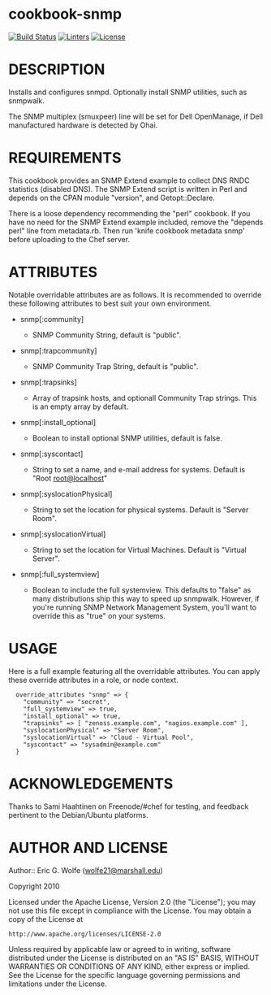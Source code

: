 # cookbook-snmp
[![Build Status][build-shield]][build-url]
[![Linters][linters-shield]][linters-url]
[![License][license-shield]][license-url]

<!-- Badges -->
[build-shield]: https://github.com/redBorder/cookbook-snmp/actions/workflows/rpm.yml/badge.svg?branch=master
[build-url]: https://github.com/redBorder/cookbook-snmp/actions/workflows/rpm.yml?query=branch%3Amaster
[linters-shield]: https://github.com/redBorder/cookbook-snmp/actions/workflows/lint.yml/badge.svg?event=push
[linters-url]: https://github.com/redBorder/cookbook-snmp/actions/workflows/lint.yml
[license-shield]: https://img.shields.io/badge/license-Apache20-blue.svg
[license-url]: http://www.apache.org/licenses/LICENSE-2.0

DESCRIPTION
===========

Installs and configures snmpd. Optionally install SNMP utilities,
such as snmpwalk.

The SNMP multiplex (smuxpeer) line will be set for Dell OpenManage, if Dell
manufactured hardware is detected by Ohai.

REQUIREMENTS
============

This cookbook provides an SNMP Extend example to collect DNS RNDC statistics (disabled DNS).
The SNMP Extend script is written in Perl and depends on the CPAN module "version",
and Getopt::Declare.

There is a loose dependency recommending the "perl" cookbook.
If you have no need for the SNMP Extend example included, remove the
"depends perl" line from metadata.rb. Then run 'knife cookbook metadata snmp'
before uploading to the Chef server.

ATTRIBUTES
==========

Notable overridable attributes are as follows.  It is recommended to override
these following attributes to best suit your own environment.

* snmp[:community]
  - SNMP Community String, default is "public".

* snmp[:trapcommunity]
  - SNMP Community Trap String, default is "public".

* snmp[:trapsinks]
  - Array of trapsink hosts, and optionall Community Trap strings.
    This is an empty array by default.

* snmp[:install_optional]
  - Boolean to install optional SNMP utilities, default is false.

* snmp[:syscontact]
  - String to set a name, and e-mail address for systems.
    Default is "Root <root@localhost>"

* snmp[:syslocationPhysical]
  - String to set the location for physical systems.
    Default is "Server Room".

* snmp[:syslocationVirtual]
  - String to set the location for Virtual Machines.
    Default is "Virtual Server".

* snmp[:full_systemview]
  - Boolean to include the full systemview.
    This defaults to "false" as many distributions ship this way to speed up
     snmpwalk.  However, if you're running SNMP Network Management System,
     you'll want to override this as "true" on your systems.

USAGE
=====

Here is a full example featuring all the overridable attributes.
You can apply these override attributes in a role, or node context.

```
  override_attributes "snmp" => {
    "community" => "secret",
    "full_systemview" => true,
    "install_optional" => true,
    "trapsinks" => [ "zenoss.example.com", "nagios.example.com" ],
    "syslocationPhysical" => "Server Room",
    "syslocationVirtual" => "Cloud - Virtual Pool",
    "syscontact" => "sysadmin@example.com"
  }
```

ACKNOWLEDGEMENTS
================

Thanks to Sami Haahtinen <zanaga> on Freenode/#chef for testing,
and feedback pertinent to the Debian/Ubuntu platforms.

AUTHOR AND LICENSE
==================

Author:: Eric G. Wolfe (<wolfe21@marshall.edu>)

Copyright 2010

Licensed under the Apache License, Version 2.0 (the "License");
you may not use this file except in compliance with the License.
You may obtain a copy of the License at

    http://www.apache.org/licenses/LICENSE-2.0

Unless required by applicable law or agreed to in writing, software
distributed under the License is distributed on an "AS IS" BASIS,
WITHOUT WARRANTIES OR CONDITIONS OF ANY KIND, either express or implied.
See the License for the specific language governing permissions and
limitations under the License.

